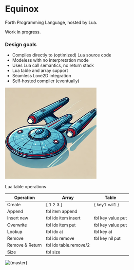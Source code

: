 # Equinox
Forth Programming Language, hosted by Lua. 

Work in progress.

### Design goals

* Compiles directly to (optimized) Lua source code
* Modeless with no interpretation mode
* Uses Lua call semantics, no return stack
* Lua table and array support 
* Seamless Love2D integration
* Self-hosted compiler (eventually)

<img src="logo/logo.png" alt="logo" width="300"/>

Lua table operations

| Operation       | Array                  | Table             |
|-----------------|------------------------|-------------------|
| Create          | [ 1 2 3 ]              | { key1 val1 }     |
| Append          | tbl item append        |                   |
| Insert new      | tbl idx item insert    | tbl key value put |
| Overwrite       | tbl idx item put       | tbl key value put |
| Lookup          | tbl idx at             | tbl key at        |
| Remove          | tbl idx remove         | tbl key nil put   |
| Remove & Return | tbl idx table.remove/2 |                   |
| Size            | tbl size               |                   |

![{master}](https://github.com/zeroflag/equinox/actions/workflows/makefile.yml/badge.svg) 
